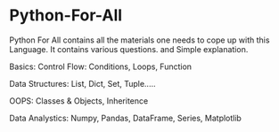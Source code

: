 # Python-For-All
Python For All contains all the materials one needs to cope up with this Language. It contains various questions. and Simple explanation.

Basics: Control Flow: Conditions, Loops, Function

Data Structures: List, Dict, Set, Tuple.....

OOPS: Classes & Objects, Inheritence

Data Analystics: Numpy, Pandas, DataFrame, Series, Matplotlib
